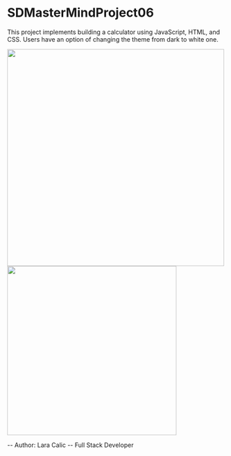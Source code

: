 # SDMasterMindProject06 

This project implements building a calculator using JavaScript, HTML, and CSS. Users have an option of changing the theme from dark to white one. 

<p float="left">
  <img src="https://user-images.githubusercontent.com/81815115/218282409-3b5b0f97-ba5c-4952-b2ac-1947cd97085b.png" width="500" />
  <img src="https://user-images.githubusercontent.com/81815115/218282410-ec13e6fc-3746-403c-a691-4ce9b174fab5.png" width="390" /> 
</p>



-- Author: Lara Calic -- Full Stack Developer
